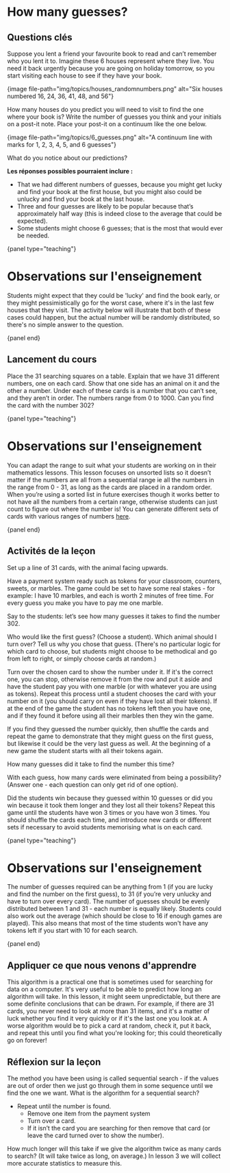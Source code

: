 # How many guesses?

## Questions clés

Suppose you lent a friend your favourite book to read and can’t remember who you lent it to. Imagine these 6 houses represent where they live. You need it back urgently because you are going on holiday tomorrow, so you start visiting each house to see if they have your book.

{image file-path="img/topics/houses_randomnumbers.png" alt="Six houses numbered 16, 24, 36, 41, 48, and 56"}

How many houses do you predict you will need to visit to find the one where your book is? Write the number of guesses you think and your initials on a post-it note. Place your post-it on a continuum like the one below.

{image file-path="img/topics/6_guesses.png" alt="A continuum line with marks for 1, 2, 3, 4, 5, and 6 guesses"}

What do you notice about our predictions?

**Les réponses possibles pourraient inclure :**

- That we had different numbers of guesses, because you might get lucky and find your book at the first house, but you might also could be unlucky and find your book at the last house.
- Three and four guesses are likely to be popular because that’s approximately half way (this is indeed close to the average that could be expected).
- Some students might choose 6 guesses; that is the most that would ever be needed.

{panel type="teaching"}

# Observations sur l'enseignement

Students might expect that they could be 'lucky' and find the book early, or they might pessimistically go for the worst case, where it's in the last few houses that they visit. The activity below will illustrate that both of these cases could happen, but the actual number will be randomly distributed, so there's no simple answer to the question.

{panel end}

## Lancement du cours

Place the 31 searching squares on a table. Explain that we have 31 different numbers, one on each card. Show that one side has an animal on it and the other a number. Under each of these cards is a number that you can’t see, and they aren’t in order. The numbers range from 0 to 1000. Can you find the card with the number 302?

{panel type="teaching"}

# Observations sur l'enseignement

You can adapt the range to suit what your students are working on in their mathematics lessons. This lesson focuses on unsorted lists so it doesn’t matter if the numbers are all from a sequential range ie all the numbers in the range from 0 - 31, as long as the cards are placed in a random order. When you’re using a sorted list in future exercises though it works better to not have all the numbers from a certain range, otherwise students can just count to figure out where the number is! You can generate different sets of cards with various ranges of numbers [here]('resources:resource' 'searching-cards').

{panel end}

## Activités de la leçon

Set up a line of 31 cards, with the animal facing upwards.

Have a payment system ready such as tokens for your classroom, counters, sweets, or marbles. The game could be set to have some real stakes - for example: I have 10 marbles, and each is worth 2 minutes of free time. For every guess you make you have to pay me one marble.

Say to the students: let’s see how many guesses it takes to find the number 302.

Who would like the first guess? (Choose a student). Which animal should I turn over? Tell us why you chose that guess. (There's no particular logic for which card to choose, but students might choose to be methodical and go from left to right, or simply choose cards at random.)

Turn over the chosen card to show the number under it. If it's the correct one, you can stop, otherwise remove it from the row and put it aside and have the student pay you with one marble (or with whatever you are using as tokens). Repeat this process until a student chooses the card with your number on it (you should carry on even if they have lost all their tokens). If at the end of the game the student has no tokens left then you have one, and if they found it before using all their marbles then they win the game.

If you find they guessed the number quickly, then shuffle the cards and repeat the game to demonstrate that they might guess on the first guess, but likewise it could be the very last guess as well. At the beginning of a new game the student starts with all their tokens again.

How many guesses did it take to find the number this time?

With each guess, how many cards were eliminated from being a possibility? (Answer one - each question can only get rid of one option).

Did the students win because they guessed within 10 guesses or did you win because it took them longer and they lost all their tokens? Repeat this game until the students have won 3 times or you have won 3 times. You should shuffle the cards each time, and introduce new cards or different sets if necessary to avoid students memorising what is on each card.

{panel type="teaching"}

# Observations sur l'enseignement

The number of guesses required can be anything from 1 (if you are lucky and find the number on the first guess), to 31 (if you’re very unlucky and have to turn over every card). The number of guesses should be evenly distributed between 1 and 31 - each number is equally likely. Students could also work out the average (which should be close to 16 if enough games are played). This also means that most of the time students won't have any tokens left if you start with 10 for each search.

{panel end}

## Appliquer ce que nous venons d'apprendre

This algorithm is a practical one that is sometimes used for searching for data on a computer. It's very useful to be able to predict how long an algorithm will take. In this lesson, it might seem unpredictable, but there are some definite conclusions that can be drawn. For example, if there are 31 cards, you never need to look at more than 31 items, and it's a matter of luck whether you find it very quickly or if it's the last one you look at. A worse algorithm would be to pick a card at random, check it, put it back, and repeat this until you find what you're looking for; this could theoretically go on forever!

## Réflexion sur la leçon

The method you have been using is called sequential search - if the values are out of order then we just go through them in some sequence until we find the one we want. What is the algorithm for a sequential search?

- Repeat until the number is found. 
    - Remove one item from the payment system
    - Turn over a card.
    - If it isn’t the card you are searching for then remove that card (or leave the card turned over to show the number).

How much longer will this take if we give the algorithm twice as many cards to search? (It will take twice as long, on average.) In lesson 3 we will collect more accurate statistics to measure this.